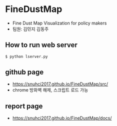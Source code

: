 # FineDustMap
* Fine Dust Map Visualization for policy makers
* 팀원: 김민지 김동주

## How to run web server
```bash
$ python lserver.py
```

## github page
* https://snuhci2017.github.io/FineDustMap/src/
* chrome 방화벽 해제, 스크립트 로드 가능

## report page
* https://snuhci2017.github.io/FineDustMap/docs/